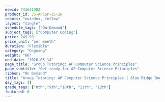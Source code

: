 ```yaml
---
ecwid: 743641082
product_id: JS-APCSP-25-26
robots: "noindex, follow"
layout: "single"
schedule_tags: ["On-Demand"]
subject_tags: ["Computer Coding"]
price: 249.99
price_unit: "per month"
duration: "Flexible"
category: "Ongoing"
weight: "66"
end_date: "2026-05-14"
page_title: "Group Tutoring: AP Computer Science Principles"
page_subtitle: "Get ready for AP Computer Science Principles"
ribbon: "On Demand"
title: "Group Tutoring: AP Computer Science Principles | Blue Ridge Boost"
day_tags: []
grade_tags: ["8th","9th","10th", "11th", "12th"]
featured: 0
---
```

